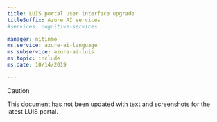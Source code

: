 ```yaml
---
title: LUIS portal user interface upgrade
titleSuffix: Azure AI services
#services: cognitive-services

manager: nitinme
ms.service: azure-ai-language
ms.subservice: azure-ai-luis
ms.topic: include 
ms.date: 10/14/2019

---
```


> [!Caution]
> This document has not been updated with text and screenshots for the latest LUIS portal. 
